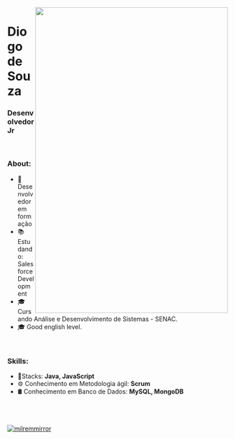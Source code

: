 <img align="right" width="440" height="700" right="0px" src="https://i.imgur.com/JP3yOzm.gif">

# Diogo de Souza
### Desenvolvedor Jr

<br>

### About:

<p align="left" margin-left="10px"> 
  
- 🌱 Desenvolvedor em formação
- 📚 Estudando: Salesforce Development
- 🎓 Cursando Análise e Desenvolvimento de Sistemas - SENAC.
- 🎓 Good english level.

<p/>
<br>
  
### Skills:
  
<p align="left" margin-left="10px">
  
- 🧩Stacks: <strong>Java, JavaScript</strong> <br>
- ⚙ Conhecimento em Metodologia ágil: <strong>Scrum</strong> <br>
- 🛢 Conhecimento em Banco de Dados: <strong>MySQL, MongoDB</strong>  <br>
</p>


<br/>
<br/>

[![milremmirror](https://github-readme-stats.vercel.app/api/top-langs/?username=milremmirror&hide=html&layout=compact&theme=radical)](https://github.com/milremmirror/)
